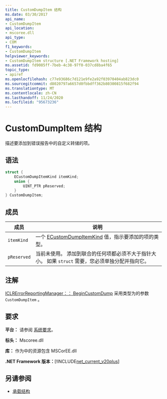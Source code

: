 ```yaml
---
title: CustomDumpItem 结构
ms.date: 03/30/2017
api_name:
- CustomDumpItem
api_location:
- mscoree.dll
api_type:
- COM
f1_keywords:
- CustomDumpItem
helpviewer_keywords:
- CustomDumpItem structure [.NET Framework hosting]
ms.assetid: fd9085ff-7beb-4c38-97f0-037cd8ba4f65
topic_type:
- apiref
ms.openlocfilehash: c77e93686c7d121e9fe2a92f03970404ab823dc0
ms.sourcegitcommit: d8020797a6657d0fbbdff362b80300815f682f94
ms.translationtype: MT
ms.contentlocale: zh-CN
ms.lasthandoff: 11/24/2020
ms.locfileid: "95673236"
---
```

# <a name="customdumpitem-structure"></a>CustomDumpItem 结构

描述要添加到错误报告中的自定义转储的项。  
  
## <a name="syntax"></a>语法  
  
```cpp  
struct {  
    ECustomDumpItemKind itemKind;
    union {  
        UINT_PTR pReserved;  
    }  
} CustomDumpItem;  
```  
  
## <a name="members"></a>成员  
  
|成员|说明|  
|------------|-----------------|  
|`itemKind`|一个 [ECustomDumpItemKind](ecustomdumpitemkind-enumeration.md) 值，指示要添加的项的类型。|  
|`pReserved`|当前未使用。 添加到联合的任何项都必须不大于指针大小。 如果 `struct` 需要，您必须单独分配并指向它。|  
  
## <a name="remarks"></a>注解  

 [ICLRErrorReportingManager：： BeginCustomDump](iclrerrorreportingmanager-begincustomdump-method.md) 采用类型为的参数 `CustomDumpItem` 。  
  
## <a name="requirements"></a>要求  

 **平台：** 请参阅 [系统要求](../../get-started/system-requirements.md)。  
  
 **标头：** Mscoree.dll  
  
 **库：** 作为中的资源包含 MSCorEE.dll  
  
 **.NET Framework 版本：**[!INCLUDE[net_current_v20plus](../../../../includes/net-current-v20plus-md.md)]  
  
## <a name="see-also"></a>另请参阅

- [承载结构](hosting-structures.md)
